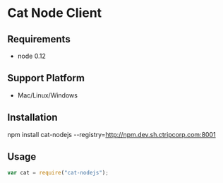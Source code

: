 # Cat Node Client

## Requirements

* node 0.12 

## Support Platform

* Mac/Linux/Windows

## Installation

npm install cat-nodejs --registry=http://npm.dev.sh.ctripcorp.com:8001


## Usage

```javascript
var cat = require("cat-nodejs");
```		
